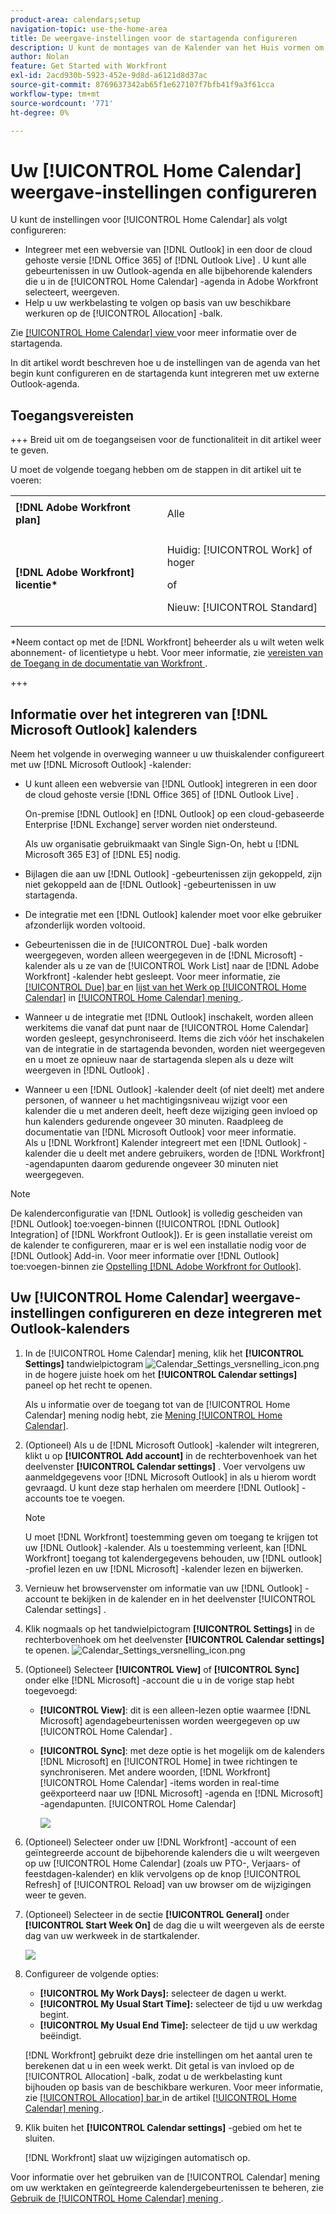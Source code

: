 ```yaml
---
product-area: calendars;setup
navigation-topic: use-the-home-area
title: De weergave-instellingen voor de startagenda configureren
description: U kunt de montages van de Kalender van het Huis vormen om met een Web-based versie van Vooruitzichten te integreren en u te helpen uw werkbelasting tegen uw beschikbare werkuren volgen.
author: Nolan
feature: Get Started with Workfront
exl-id: 2acd930b-5923-452e-9d8d-a6121d8d37ac
source-git-commit: 8769637342ab65f1e627107f7bfb41f9a3f61cca
workflow-type: tm+mt
source-wordcount: '771'
ht-degree: 0%

---
```


# Uw [!UICONTROL Home Calendar] weergave-instellingen configureren

<!--Audited: 01/2024-->

U kunt de instellingen voor [!UICONTROL Home Calendar] als volgt configureren:

* Integreer met een webversie van [!DNL Outlook] in een door de cloud gehoste versie [!DNL Office 365] of [!DNL Outlook Live] . U kunt alle gebeurtenissen in uw Outlook-agenda en alle bijbehorende kalenders die u in de [!UICONTROL Home Calendar] -agenda in Adobe Workfront selecteert, weergeven.
* Help u uw werkbelasting te volgen op basis van uw beschikbare werkuren op de [!UICONTROL Allocation] -balk.

Zie [[!UICONTROL Home Calendar] view ](../../../workfront-basics/using-home/using-the-home-area/home-calendar-view.md) voor meer informatie over de startagenda.

In dit artikel wordt beschreven hoe u de instellingen van de agenda van het begin kunt configureren en de startagenda kunt integreren met uw externe Outlook-agenda.

## Toegangsvereisten

+++ Breid uit om de toegangseisen voor de functionaliteit in dit artikel weer te geven.

U moet de volgende toegang hebben om de stappen in dit artikel uit te voeren:

<table style="table-layout:auto"> 
 <col> 
 </col> 
 <col> 
 </col> 
 <tbody> 
  <tr> 
   <td role="rowheader"><strong>[!DNL Adobe Workfront plan]</strong></td> 
   <td> <p>Alle</p> </td> 
  </tr> 
  <tr> 
   <td role="rowheader"><strong>[!DNL Adobe Workfront] licentie*</strong></td> 
   <td> <p>Huidig: [!UICONTROL Work] of hoger</p> 
   of
   <p>Nieuw: [!UICONTROL Standard]</p> 
   </td> 
  </tr> 
   </tbody> 
</table>

*Neem contact op met de [!DNL Workfront] beheerder als u wilt weten welk abonnement- of licentietype u hebt. Voor meer informatie, zie [ vereisten van de Toegang in de documentatie van Workfront ](/help/quicksilver/administration-and-setup/add-users/access-levels-and-object-permissions/access-level-requirements-in-documentation.md).

+++

## Informatie over het integreren van [!DNL Microsoft Outlook] kalenders

Neem het volgende in overweging wanneer u uw thuiskalender configureert met uw [!DNL Microsoft Outlook] -kalender:

* U kunt alleen een webversie van [!DNL Outlook] integreren in een door de cloud gehoste versie [!DNL Office 365] of [!DNL Outlook Live] .

  On-premise [!DNL Outlook] en [!DNL Outlook] op een cloud-gebaseerde Enterprise [!DNL Exchange] server worden niet ondersteund.

  Als uw organisatie gebruikmaakt van Single Sign-On, hebt u [!DNL Microsoft 365 E3] of [!DNL E5] nodig.

* Bijlagen die aan uw [!DNL Outlook] -gebeurtenissen zijn gekoppeld, zijn niet gekoppeld aan de [!DNL Outlook] -gebeurtenissen in uw startagenda.
* De integratie met een [!DNL Outlook] kalender moet voor elke gebruiker afzonderlijk worden voltooid.
* Gebeurtenissen die in de [!UICONTROL Due] -balk worden weergegeven, worden alleen weergegeven in de [!DNL Microsoft] -kalender als u ze van de [!UICONTROL Work List] naar de [!DNL Adobe Workfront] -kalender hebt gesleept. Voor meer informatie, zie [[!UICONTROL Due] bar ](../../../workfront-basics/using-home/using-the-home-area/home-calendar-view.md#viewing-the-due-bar) en [ lijst van het Werk op [!UICONTROL Home Calendar]](../../../workfront-basics/using-home/using-the-home-area/home-calendar-view.md#using-the-left-panel-of-the-home-view) in [[!UICONTROL Home Calendar] mening ](../../../workfront-basics/using-home/using-the-home-area/home-calendar-view.md).

* Wanneer u de integratie met [!DNL Outlook] inschakelt, worden alleen werkitems die vanaf dat punt naar de [!UICONTROL Home Calendar] worden gesleept, gesynchroniseerd. Items die zich vóór het inschakelen van de integratie in de startagenda bevonden, worden niet weergegeven en u moet ze opnieuw naar de startagenda slepen als u deze wilt weergeven in [!DNL Outlook] .
* Wanneer u een [!DNL Outlook] -kalender deelt (of niet deelt) met andere personen, of wanneer u het machtigingsniveau wijzigt voor een kalender die u met anderen deelt, heeft deze wijziging geen invloed op hun kalenders gedurende ongeveer 30 minuten. Raadpleeg de documentatie van [!DNL Microsoft Outlook] voor meer informatie.\
   Als u [!DNL Workfront] Kalender integreert met een [!DNL Outlook] -kalender die u deelt met andere gebruikers, worden de [!DNL Workfront] -agendapunten daarom gedurende ongeveer 30 minuten niet weergegeven.

>[!NOTE]
>
>De kalenderconfiguratie van [!DNL Outlook] is volledig gescheiden van [!DNL Outlook] toe:voegen-binnen ([!UICONTROL [!DNL Outlook] Integration] of [!DNL Workfront Outlook]). Er is geen installatie vereist om de kalender te configureren, maar er is wel een installatie nodig voor de [!DNL Outlook] Add-in. Voor meer informatie over [!DNL Outlook] toe:voegen-binnen zie [ Opstelling  [!DNL Adobe Workfront for Outlook]](../../../workfront-integrations-and-apps/using-workfront-with-outlook/set-up-workfront-for-outlook.md).

## Uw [!UICONTROL Home Calendar] weergave-instellingen configureren en deze integreren met Outlook-kalenders

1. In de [!UICONTROL Home Calendar] mening, klik het **[!UICONTROL Settings]** tandwielpictogram ![ Calendar_Settings_versnelling_icon.png ](assets/calendar-settings-gear-icon.png) in de hogere juiste hoek om het **[!UICONTROL Calendar settings]** paneel op het recht te openen.

   Als u informatie over de toegang tot van de [!UICONTROL Home Calendar] mening nodig hebt, zie [ Mening [!UICONTROL Home Calendar]](../../../workfront-basics/using-home/using-the-home-area/view-home-calendar.md).

1. (Optioneel) Als u de [!DNL Microsoft Outlook] -kalender wilt integreren, klikt u op **[!UICONTROL Add account]** in de rechterbovenhoek van het deelvenster **[!UICONTROL Calendar settings]** . Voer vervolgens uw aanmeldgegevens voor [!DNL Microsoft Outlook] in als u hierom wordt gevraagd. U kunt deze stap herhalen om meerdere [!DNL Outlook] -accounts toe te voegen.

   >[!NOTE]
   >
   >U moet [!DNL Workfront] toestemming geven om toegang te krijgen tot uw [!DNL Outlook] -kalender. Als u toestemming verleent, kan [!DNL Workfront] toegang tot kalendergegevens behouden, uw [!DNL outlook] -profiel lezen en uw [!DNL Microsoft] -kalender lezen en bijwerken.

1. Vernieuw het browservenster om informatie van uw [!DNL Outlook] -account te bekijken in de kalender en in het deelvenster [!UICONTROL Calendar settings] .
1. Klik nogmaals op het tandwielpictogram **[!UICONTROL Settings]** in de rechterbovenhoek om het deelvenster **[!UICONTROL Calendar settings]** te openen. ![ Calendar_Settings_versnelling_icon.png ](assets/calendar-settings-gear-icon.png)

1. (Optioneel) Selecteer **[!UICONTROL View]** of **[!UICONTROL Sync]** onder elke [!DNL Microsoft] -account die u in de vorige stap hebt toegevoegd:

   * **[!UICONTROL View]**: dit is een alleen-lezen optie waarmee [!DNL Microsoft] agendagebeurtenissen worden weergegeven op uw [!UICONTROL Home Calendar] .
   * **[!UICONTROL Sync]**: met deze optie is het mogelijk om de kalenders [!DNL Microsoft] en [!UICONTROL Home] in twee richtingen te synchroniseren. Met andere woorden, [!DNL Workfront] [!UICONTROL Home Calendar] -items worden in real-time geëxporteerd naar uw [!DNL Microsoft] -agenda en [!DNL Microsoft] -agendapunten. [!UICONTROL Home Calendar]

     ![](assets/view-sync-checkboxes-qs.png)

1. (Optioneel) Selecteer onder uw [!DNL Workfront] -account of een geïntegreerde account de bijbehorende kalenders die u wilt weergeven op uw [!UICONTROL Home Calendar] (zoals uw PTO-, Verjaars- of feestdagen-kalender) en klik vervolgens op de knop [!UICONTROL Refresh] of [!UICONTROL Reload] van uw browser om de wijzigingen weer te geven.

1. (Optioneel) Selecteer in de sectie **[!UICONTROL General]** onder **[!UICONTROL Start Week On]** de dag die u wilt weergeven als de eerste dag van uw werkweek in de startkalender.

   ![](assets/general-section-home-calendar-settings-panel.png)

1. Configureer de volgende opties:

   * **[!UICONTROL My Work Days]:** selecteer de dagen u werkt.
   * **[!UICONTROL My Usual Start Time]:** selecteer de tijd u uw werkdag begint.
   * **[!UICONTROL My Usual End Time]:** selecteer de tijd u uw werkdag beëindigt.

   [!DNL Workfront] gebruikt deze drie instellingen om het aantal uren te berekenen dat u in een week werkt. Dit getal is van invloed op de [!UICONTROL Allocation] -balk, zodat u de werkbelasting kunt bijhouden op basis van de beschikbare werkuren. Voor meer informatie, zie [[!UICONTROL Allocation] bar ](../../../workfront-basics/using-home/using-the-home-area/home-calendar-view.md#understanding-the-allocation-of-time) in de artikel [[!UICONTROL Home Calendar] mening ](../../../workfront-basics/using-home/using-the-home-area/home-calendar-view.md).

1. Klik buiten het **[!UICONTROL Calendar settings]** -gebied om het te sluiten.

   [!DNL Workfront] slaat uw wijzigingen automatisch op.

Voor informatie over het gebruiken van de [!UICONTROL Calendar] mening om uw werktaken en geïntegreerde kalendergebeurtenissen te beheren, zie [ Gebruik de [!UICONTROL Home Calendar] mening ](../../../workfront-basics/using-home/using-the-home-area/use-home-calendar-view.md).

<!--
<MadCap:conditionalText data-mc-conditions="QuicksilverOrClassic.Draft mode">
(NOTE: from Courtney: [step #] Type your weekly work hours under How many hours a week do you work?This number affects the Allocation bar, which helps you track your workload against your available work hours. For more information, see "Allocation Bar" in the article "Understanding the Home Calendar View.")
</MadCap:conditionalText>
-->
